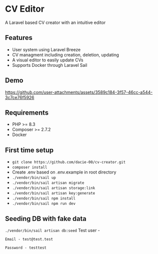 # CV Editor

A Laravel based CV creator with an intuitive editor

## Features

* User system using Laravel Breeze
* CV managment including creation, deletion, updating
* A visual editor to easily update CVs
* Supports Docker through Laravel Sail

## Demo

https://github.com/user-attachments/assets/3589c184-3f57-46cc-a544-3c7ce76f5926


## Requirements

* PHP >= 8.3
* Composer >= 2.7.2
* Docker

## First time setup

* ```git clone https://github.com/dacie-00/cv-creator.git```
* ```composer install```
* Create .env based on .env.example in root directory
* ```./vendor/bin/sail up```
* ```./vendor/bin/sail artisan migrate```
* ```./vendor/bin/sail artisan storage:link```
* ```./vendor/bin/sail artisan key:generate```
* ```./vendor/bin/sail npm install```
* ```./vendor/bin/sail npm run dev```

## Seeding DB with fake data
```./vendor/bin/sail artisan db:seed```
Test user - 

    Email - test@test.test

    Password - testtest
